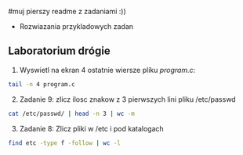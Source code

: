 #muj pierszy readme z zadaniami :))
* Rozwiazania przykladowych zadan
## Laboratorium drógie

1. Wyswietl na ekran 4 ostatnie wiersze pliku *program.c*:


````sh
tail -n 4 program.c

````

2. Zadanie 9: zlicz ilosc znakow z 3 pierwszych lini pliku /etc/passwd


```sh
cat /etc/passwd/ | head -n 3 | wc -m
```

3. Zadanie 8: Zlicz pliki w /etc i pod katalogach

```sh
find etc -type f -follow | wc -l
```




